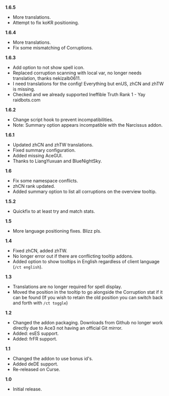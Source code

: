 **1.6.5**

- More translations.
- Attempt to fix koKR positioning.

**1.6.4**

- More translations.
- Fix some mismatching of Corruptions.

**1.6.3**

- Add option to not show spell icon.
- Replaced corruption scanning with local var, no longer needs translation, thanks nekizalb0611.
- I need translations for the config! Everything but enUS, zhCN and zhTW is missing.
- Checked and we already supported Ineffible Truth Rank 1 - Yay raidbots.com

**1.6.2**

- Change script hook to prevent incompatibilities.
- Note: Summary option appears incompatible with the Narcissus addon.

**1.6.1**

- Updated zhCN and zhTW translations.
- Fixed summary configuration.
- Added missing AceGUI.
- Thanks to LiangYuxuan and BlueNightSky.

**1.6**

- Fix some namespace conflicts.
- zhCN rank updated.
- Added summary option to list all corruptions on the overview tooltip.

**1.5.2**

- Quickfix to at least try and match stats.

**1.5**

- More language positioning fixes. Blizz pls.

**1.4**

- Fixed zhCN, added zhTW.
- No longer error out if there are conflicting tooltip addons.
- Added option to show tooltips in English regardless of client language (`/ct english`).

**1.3**

- Translations are no longer required for spell display.
- Moved the position in the tooltip to go alongside the Corruption stat if it can be found (If you wish to retain the old position you can switch back and forth with `/ct toggle`)

**1.2**

- Changed the addon packaging. Downloads from Github no longer work directly due to Ace3 not having an official Git mirror.
- Added: esES support.
- Added: frFR support.

**1.1**

- Changed the addon to use bonus id's.
- Added deDE support.
- Re-released on Curse.

**1.0**

- Initial release.
